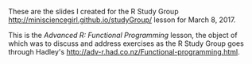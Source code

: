 These are the slides I created for the R Study Group http://minisciencegirl.github.io/studyGroup/ lesson for March 8, 2017.

This is the *Advanced R: Functional Programming* lesson, the object of which was to discuss and address exercises as the R Study Group goes through Hadley's http://adv-r.had.co.nz/Functional-programming.html.
